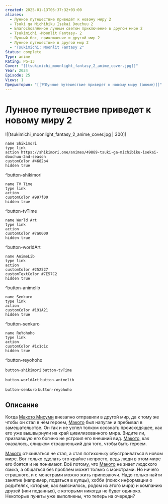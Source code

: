 ```yaml
---
created: 2025-01-13T05:37:32+03:00
aliases:
  - Лунное путешествие приведёт к новому миру 2
  - Tsuki ga Michibiku Isekai Douchuu 2
  - Благословлённое лунным светом приключение в другом мире 2
  - Tsukimichi -Moonlit Fantasy- 2
  - Лунный бог, приключение и другой мир 2
  - Лунное путешествие в другой мир 2
  - "Tsukimichi: Moonlit Fantasy 2"
Status: complete
Type: anime
Rating: PG-13
Cover: "[[tsukimichi_moonlight_fantasy_2_anime_cover.jpg]]"
Year: 2024
Episode: 25
Views: 1
Предыстория: "[[⛩️Лунное путешествие приведет к новому миру (аниме)]]"
---
```


# Лунное путешествие приведет к новому миру 2

![[tsukimichi_moonlight_fantasy_2_anime_cover.jpg | 300]]

```button
name Shikimori
type link
action https://shikimori.one/animes/49889-tsuki-ga-michibiku-isekai-douchuu-2nd-season
customColor #4682b4
hidden true
```
^button-shikimori

```button
name TV Time
type link
action 
customColor #997f00
hidden true
```
^button-tvTime

```button
name World Art
type link
action 
customColor #7a0000
hidden true
```
^button-worldArt

```button
name AnimeLib
type link
action 
customColor #252527
customTextColor #7E57C2
hidden true
```
^button-animelib

```button
name Senkuro
type link
action 
customColor #191A21
hidden true
```
^button-senkuro

```button
name ReYohoho
type link
action 
customColor #1c1c1c
hidden true
```
^button-reyohoho



`button-shikimori` `button-tvTime`

`button-worldArt` `button-animelib`

`button-senkuro` `button-reyohoho`



## Описание

Когда [Макото Мисуми](https://shikimori.one/characters/141706-makoto-misumi) внезапно отправили в другой мир, да к тому же чтобы он стал в нём героем, [Макото](https://shikimori.one/characters/141706-makoto-misumi) был напуган и пребывал в замешательстве. Он так и не успел толком осознать происходящее, как его уже вышвырнули на край цивилизованного мира. Видите ли, призвавшую его богиню не устроил его внешний вид. [Макото](https://shikimori.one/characters/141706-makoto-misumi), как оказалось, слишком страшненький для того, чтобы быть героем.

[Макото](https://shikimori.one/characters/141706-makoto-misumi) отчаиваться не стал, а стал потихоньку обустраиваться в новом мире. Вот только сделать это крайне непросто, ведь люди в этом мире его боятся и не понимают. Всё потому, что [Макото](https://shikimori.one/characters/141706-makoto-misumi) не знает людского языка, а общаться без проблем может только с монстрами. Но ничего страшного, и с монстрами можно жить припеваючи. Надо только найти занятие (например, податься в купцы), хобби (поиск информации о родителях, которые, как выяснилось, родом из этого мира) и компанию друзей (или поданных), с которыми никогда не будет одиноко. Некоторые пункты уже выполнены, что теперь на очереди?
